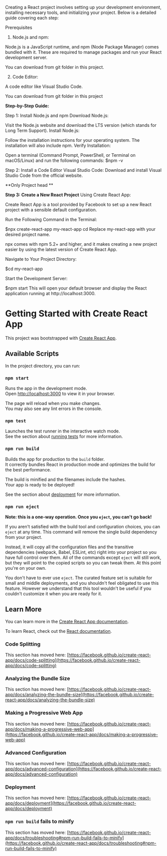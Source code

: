 Creating a React project involves setting up your development environment, installing necessary tools, and initializing your project. Below is a detailed guide covering each step:

Prerequisites

1. Node.js and npm: 

Node.js is a JavaScript runtime, and npm (Node Package Manager) comes bundled with it. These are required to manage packages and run your React development server.

You can download from git folder in this project.

2. Code Editor: 

A code editor like Visual Studio Code.

You can download from git folder in this project

**Step-by-Step Guide:**

Step 1: Install Node.js and npm
Download Node.js:

Visit the Node.js website and download the LTS version (which stands for Long Term Support).
Install Node.js:

Follow the installation instructions for your operating system. The installation will also include npm.
Verify Installation:

Open a terminal (Command Prompt, PowerShell, or Terminal on macOS/Linux) and run the following commands:
$npm -v

Step 2: Install a Code Editor
Visual Studio Code:
Download and install Visual Studio Code from the official website.

**Only Project head **

**Step 3: Create a New React Project**
Using Create React App:

Create React App is a tool provided by Facebook to set up a new React project with a sensible default configuration.

Run the Following Command in the Terminal:

$npx create-react-app my-react-app
cd 
Replace my-react-app with your desired project name.

npx comes with npm 5.2+ and higher, and it makes creating a new project easier by using the latest version of Create React App.

Navigate to Your Project Directory:

$cd my-react-app

Start the Development Server:

$npm start
This will open your default browser and display the React application running at 
http://localhost:3000.


# Getting Started with Create React App

This project was bootstrapped with [Create React App](https://github.com/facebook/create-react-app).

## Available Scripts

In the project directory, you can run:

### `npm start`

Runs the app in the development mode.\
Open [http://localhost:3000](http://localhost:3000) to view it in your browser.

The page will reload when you make changes.\
You may also see any lint errors in the console.

### `npm test`

Launches the test runner in the interactive watch mode.\
See the section about [running tests](https://facebook.github.io/create-react-app/docs/running-tests) for more information.

### `npm run build`

Builds the app for production to the `build` folder.\
It correctly bundles React in production mode and optimizes the build for the best performance.

The build is minified and the filenames include the hashes.\
Your app is ready to be deployed!

See the section about [deployment](https://facebook.github.io/create-react-app/docs/deployment) for more information.

### `npm run eject`

**Note: this is a one-way operation. Once you `eject`, you can't go back!**

If you aren't satisfied with the build tool and configuration choices, you can `eject` at any time. This command will remove the single build dependency from your project.

Instead, it will copy all the configuration files and the transitive dependencies (webpack, Babel, ESLint, etc) right into your project so you have full control over them. All of the commands except `eject` will still work, but they will point to the copied scripts so you can tweak them. At this point you're on your own.

You don't have to ever use `eject`. The curated feature set is suitable for small and middle deployments, and you shouldn't feel obligated to use this feature. However we understand that this tool wouldn't be useful if you couldn't customize it when you are ready for it.

## Learn More

You can learn more in the [Create React App documentation](https://facebook.github.io/create-react-app/docs/getting-started).

To learn React, check out the [React documentation](https://reactjs.org/).

### Code Splitting

This section has moved here: [https://facebook.github.io/create-react-app/docs/code-splitting](https://facebook.github.io/create-react-app/docs/code-splitting)

### Analyzing the Bundle Size

This section has moved here: [https://facebook.github.io/create-react-app/docs/analyzing-the-bundle-size](https://facebook.github.io/create-react-app/docs/analyzing-the-bundle-size)

### Making a Progressive Web App

This section has moved here: [https://facebook.github.io/create-react-app/docs/making-a-progressive-web-app](https://facebook.github.io/create-react-app/docs/making-a-progressive-web-app)

### Advanced Configuration

This section has moved here: [https://facebook.github.io/create-react-app/docs/advanced-configuration](https://facebook.github.io/create-react-app/docs/advanced-configuration)

### Deployment

This section has moved here: [https://facebook.github.io/create-react-app/docs/deployment](https://facebook.github.io/create-react-app/docs/deployment)

### `npm run build` fails to minify

This section has moved here: [https://facebook.github.io/create-react-app/docs/troubleshooting#npm-run-build-fails-to-minify](https://facebook.github.io/create-react-app/docs/troubleshooting#npm-run-build-fails-to-minify)

